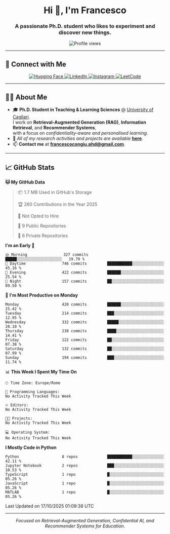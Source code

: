 <!-- TITOLO E PRESENTAZIONE -->
<h1 align="center">Hi 👋, I'm Francesco</h1>
<h3 align="center">A passionate Ph.D. student who likes to experiment and discover new things.</h3>

<!-- VISITE -->
<p align="center">
  <img src="https://komarev.com/ghpvc/?username=wakaflocka17&label=Profile%20views&color=0e75b6&style=flat" alt="Profile views" />
</p>

---

## 🔗 Connect with Me
<p align="center">
  <!-- Esempio di social badge (simili a Komarev) -->
  <a href="https://huggingface.co/wakaflocka17" target="_blank">
    <img src="https://img.shields.io/badge/HuggingFace-wakaflocka17-yellow?style=for-the-badge&logo=huggingface&logoColor=white" alt="Hugging Face" />
  </a>
  <a href="https://linkedin.com/in/francesco-congiu-086243212" target="_blank">
  <img src="https://custom-icon-badges.demolab.com/badge/LinkedIn-Francesco%20Congiu-0A66C2?logo=linkedin&logoColor=white&style=for-the-badge" alt="LinkedIn" />
</a>
  <a href="https://instagram.com/wakaflocka17" target="_blank">
    <img src="https://img.shields.io/badge/Instagram-wakaflocka17-E4405F?style=for-the-badge&logo=instagram&logoColor=white" alt="Instagram" />
  </a>
  <a href="https://www.leetcode.com/wakaflocka17" target="_blank">
    <img src="https://img.shields.io/badge/LeetCode-wakaflocka17-228B22?style=for-the-badge&logo=leetcode&logoColor=white" alt="LeetCode" />
  </a>
</p>

---

## 👨‍💻 About Me
- 🎓 **Ph.D. Student in Teaching & Learning Sciences** @ [University of Cagliari](https://www.unica.it).  
I work on **Retrieval-Augmented Generation (RAG)**, **Information Retrieval**, and **Recommender Systems**,  
with a focus on *confidentiality-aware and personalised learning*.
- 💼 *All of my research activities and projects are available* [**here**](https://wakaflocka17.github.io).
- 📫 **Contact me** at **francescocongiu.phd@gmail.com**.

---

## 📈 GitHub Stats

<!--START_SECTION:waka-->
**🐱 My GitHub Data** 

> 📦 1.7 MB Used in GitHub's Storage 
 > 
> 🏆 260 Contributions in the Year 2025
 > 
> 🚫 Not Opted to Hire
 > 
> 📜 9 Public Repositories 
 > 
> 🔑 6 Private Repositories 
 > 
**I'm an Early 🐤** 

```text
🌞 Morning                327 commits         █████░░░░░░░░░░░░░░░░░░░░   19.79 % 
🌆 Daytime                746 commits         ███████████░░░░░░░░░░░░░░   45.16 % 
🌃 Evening                422 commits         ██████░░░░░░░░░░░░░░░░░░░   25.54 % 
🌙 Night                  157 commits         ██░░░░░░░░░░░░░░░░░░░░░░░   09.50 % 
```
📅 **I'm Most Productive on Monday** 

```text
Monday                   420 commits         ██████░░░░░░░░░░░░░░░░░░░   25.42 % 
Tuesday                  214 commits         ███░░░░░░░░░░░░░░░░░░░░░░   12.95 % 
Wednesday                332 commits         █████░░░░░░░░░░░░░░░░░░░░   20.10 % 
Thursday                 238 commits         ████░░░░░░░░░░░░░░░░░░░░░   14.41 % 
Friday                   122 commits         ██░░░░░░░░░░░░░░░░░░░░░░░   07.38 % 
Saturday                 132 commits         ██░░░░░░░░░░░░░░░░░░░░░░░   07.99 % 
Sunday                   194 commits         ███░░░░░░░░░░░░░░░░░░░░░░   11.74 % 
```


📊 **This Week I Spent My Time On** 

```text
🕑︎ Time Zone: Europe/Rome

💬 Programming Languages: 
No Activity Tracked This Week

🔥 Editors: 
No Activity Tracked This Week

🐱‍💻 Projects: 
No Activity Tracked This Week

💻 Operating System: 
No Activity Tracked This Week
```

**I Mostly Code in Python** 

```text
Python                   8 repos             ███████████░░░░░░░░░░░░░░   42.11 % 
Jupyter Notebook         2 repos             ███░░░░░░░░░░░░░░░░░░░░░░   10.53 % 
TypeScript               1 repo              █░░░░░░░░░░░░░░░░░░░░░░░░   05.26 % 
JavaScript               1 repo              █░░░░░░░░░░░░░░░░░░░░░░░░   05.26 % 
MATLAB                   1 repo              █░░░░░░░░░░░░░░░░░░░░░░░░   05.26 % 
```




 Last Updated on 17/10/2025 01:09:38 UTC
<!--END_SECTION:waka-->

---

<!-- FOOTER O NOTE FINALI -->
<p align="center">
  <i>Focused on Retrieval-Augmented Generation, Confidential AI, and Recommender Systems for Education.</i>
</p>
